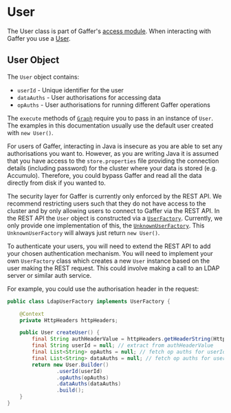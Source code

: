 # User

The User class is part of Gaffer's [access module](https://github.com/gchq/Gaffer/tree/master/core/access).
When interacting with Gaffer you use a [User](https://gchq.github.io/Gaffer/uk/gov/gchq/gaffer/user/User.html).

## User Object

The `User` object contains:

- `userId` - Unique identifier for the user
- `dataAuths` - User authorisations for accessing data
- `opAuths` - User authorisations for running different Gaffer operations

The `execute` methods of [`Graph`](graph.md) require you to pass in an instance of `User`.
The examples in this documentation usually use the default user created with `new User()`.

For users of Gaffer, interacting in Java is insecure as you are able to set any authorisations you want to. However, as
you are writing Java it is assumed that you have access to the `store.properties` file providing the connection details
(including password) for the cluster where your data is stored (e.g. Accumulo). Therefore, you could bypass Gaffer and
read all the data directly from disk if you wanted to.

The security layer for Gaffer is currently only enforced by the REST API. We recommend restricting users such that they
do not have access to the cluster and by only allowing users to connect to Gaffer via the REST API. In the REST API the
`User` object is constructed via a [`UserFactory`](https://gchq.github.io/Gaffer/uk/gov/gchq/gaffer/rest/factory/UserFactory.html).
Currently, we only provide one implementation of this, the [`UnknownUserFactory`](https://gchq.github.io/Gaffer/uk/gov/gchq/gaffer/rest/factory/UnknownUserFactory.html).
This `UnknownUserFactory` will always just return `new User()`.

To authenticate your users, you will need to extend the REST API to add your chosen authentication mechanism. You will
need to implement your own `UserFactory` class which creates a new `User` instance based on the user making the REST
request. This could involve making a call to an LDAP server or similar auth service.

For example, you could use the authorisation header in the request:
```java
public class LdapUserFactory implements UserFactory {

    @Context
    private HttpHeaders httpHeaders;

    public User createUser() {
        final String authHeaderValue = httpHeaders.getHeaderString(HttpHeaders.AUTHORIZATION); // add logic to fetch userId
        final String userId = null; // extract from authHeaderValue
        final List<String> opAuths = null; // fetch op auths for userId
        final List<String> dataAuths = null; // fetch op auths for userId
        return new User.Builder()
                .userId(userId)
                .opAuths(opAuths)
                .dataAuths(dataAuths)
                .build();
    }
}
```
